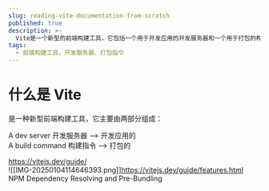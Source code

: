 ```yaml
---
slug: reading-vite-documentation-from-scratch
published: true
description: >-
  Vite是一个新型的前端构建工具，它包括一个用于开发应用的开发服务器和一个用于打包的构建指令。Vite提供了NPM依赖解析和预打包功能，详细信息可以在其官方指南中找到。
tags:
  - 前端构建工具，开发服务器、打包指令
---
```


# 什么是 Vite

是一种新型前端构建工具，它主要由两部分组成：

A dev server 开发服务器 --> 开发应用的  
A build command 构建指令 --> 打包的

<https://vitejs.dev/guide/>  
![[IMG-20250104114646393.png]]<https://vitejs.dev/guide/features.html>  
NPM Dependency Resolving and Pre-Bundling
